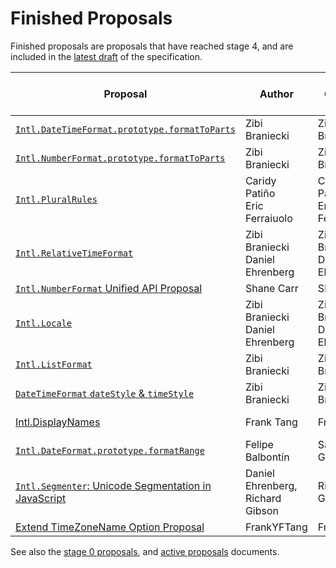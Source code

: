 # Finished Proposals

Finished proposals are proposals that have reached stage 4, and are included in the [latest draft](https://tc39.es/ecma402/) of the specification.

| Proposal                                                                                     | Author                               | Champion                             | TC39 meeting notes                                                | Expected Publication Year |
| -------------------------------------------------------------------------------------------- | ------------------------------------ | ------------------------------------ | ----------------------------------------------------------------- | ----------------- |
| [`Intl.DateTimeFormat.prototype.formatToParts`][intl.datetimeformat.prototype.formattoparts] | Zibi Braniecki                       | Zibi Braniecki                       | [July 2016][intl.datetimeformat.prototype.formattoparts-notes]    | 2017              |
| [`Intl.NumberFormat.prototype.formatToParts`][intl.numberformat.prototype.formattoparts]     | Zibi Braniecki                       | Zibi Braniecki                       | [September 2017][intl.numberformat.prototype.formattoparts-notes] | 2018              |
| [`Intl.PluralRules`][intl.pluralrules]                                                       | Caridy Patiño<br />Eric Ferraiuolo   | Caridy Patiño<br />Eric Ferraiuolo   | [September 2017][intl.pluralrules-notes]                          | 2018              |
| [`Intl.RelativeTimeFormat`][intl.relativetimeformat]                                         | Zibi Braniecki<br />Daniel Ehrenberg | Zibi Braniecki<br />Daniel Ehrenberg | [December 2019][intl.relativetimeformat-notes]                    | 2020              |
| [`Intl.NumberFormat` Unified API Proposal][intl.numberformat]                                | Shane Carr                           | Shane Carr                           | [February 2020][intl.numberformat-notes]                          | 2020              |
| [`Intl.Locale`][intl.locale]                                                                 | Zibi Braniecki<br />Daniel Ehrenberg | Zibi Braniecki<br />Daniel Ehrenberg | [February 2020][intl.locale-notes]                                | 2020              |
| [`Intl.ListFormat`][intl.listformat]                                                         | Zibi Braniecki                       | Zibi Braniecki                       | [July 2020][intl.listformat-notes]                                | 2021              |
| [`DateTimeFormat` `dateStyle` & `timeStyle`][datetimeformat]                                 | Zibi Braniecki                       | Zibi Braniecki                       | [July 2020][datetimeformat-notes]                                 | 2021              |
| [Intl.DisplayNames][proposal-intl-displaynames]                                              | Frank Tang                           | Frank Tang                           | [September 2020][proposal-intl-displaynames-notes]                | 2021              |
| [`Intl.DateFormat.prototype.formatRange`][formatrange]                                       | Felipe Balbontín                     | Sathya Gunasekaran                   | January&nbsp;2021                                                 | 2021              |
| [`Intl.Segmenter`: Unicode Segmentation in JavaScript][intl-segmenter]                       | Daniel Ehrenberg, Richard Gibson     | Richard Gibson                       | October&nbsp;2021                                                 | 2022              |
| [Extend TimeZoneName Option Proposal][extend-timezonename]                                   | FrankYFTang                          | FrankYFTang                          | December&nbsp;2021                                                | 2022              |

See also the [stage 0 proposals](stage-0-proposals.md), and [active proposals](README.md) documents.

[intl.datetimeformat.prototype.formattoparts]: https://github.com/tc39/proposal-intl-formatToParts
[intl.datetimeformat.prototype.formattoparts-notes]: https://github.com/tc39/notes/blob/HEAD/meetings/2016-07/jul-27.md#9ii-ecma-402-formattoparts
[intl.numberformat.prototype.formattoparts]: https://github.com/tc39/proposal-intl-formatToParts
[intl.numberformat.prototype.formattoparts-notes]: https://github.com/tc39/notes/blob/HEAD/meetings/2017-09/sept-26.md#12ia-intlnumberformatprototypeformattoparts-for-stage-4
[intl.pluralrules]: https://github.com/tc39/proposal-intl-plural-rules
[intl.pluralrules-notes]: https://github.com/tc39/notes/blob/HEAD/meetings/2017-09/sept-26.md#12ig-intlpluralrules-for-stage-4
[intl.relativetimeformat]: https://github.com/tc39/proposal-intl-relative-time
[intl.relativetimeformat-notes]: https://github.com/tc39/notes/blob/HEAD/meetings/2019-12/december-4.md#intlrelativetimeformat-for-stage-4
[intl.numberformat]: https://github.com/tc39/proposal-unified-intl-numberformat
[intl.numberformat-notes]: https://github.com/tc39/notes/blob/HEAD/meetings/2020-02/february-5.md#unified-number-format-for-stage-4
[intl.locale]: https://github.com/tc39/proposal-intl-locale
[intl.locale-notes]: https://github.com/tc39/notes/blob/HEAD/meetings/2020-02/february-5.md#intllocale-for-stage-4
[intl.listformat]: https://github.com/tc39/proposal-intl-list-format
[intl.listformat-notes]: https://github.com/tc39/notes/blob/HEAD/meetings/2020-07/july-21.md#intllistformat-for-stage-4
[datetimeformat]: https://github.com/tc39/proposal-intl-datetime-style
[datetimeformat-notes]: https://github.com/tc39/notes/blob/HEAD/meetings/2020-07/july-21.md#intldatetimeformat-datestyletimestyle-for-stage-4
[proposal-intl-displaynames]: https://github.com/tc39/proposal-intl-displaynames
[proposal-intl-displaynames-notes]: https://github.com/tc39/notes/blob/HEAD/meetings/2020-09/sept-22.md#intldisplaynames-for-stage-4
[formatrange]: https://github.com/tc39/proposal-intl-DateTimeFormat-formatRange
[formatrange-notes]: https://github.com/tc39/notes/blob/HEAD/meetings/2019-03/mar-26.md#intldatetimeformatprototypeformatrange-for-stage-3
[intl-segmenter]: https://github.com/tc39/proposal-intl-segmenter
[intl-segmenter-notes]: https://github.com/tc39/notes/blob/HEAD/meetings/2020-07/july-21.md#intlsegmenter-for-stage-3
[extend-timezonename]: https://github.com/tc39/proposal-intl-extend-timezonename
